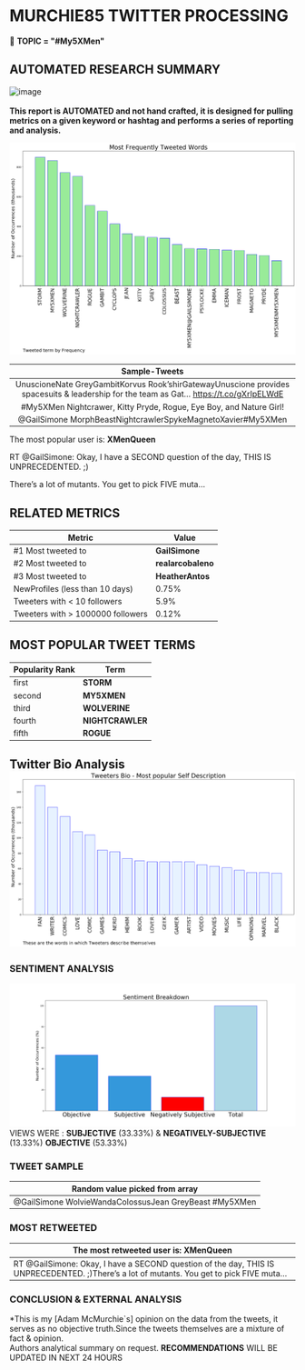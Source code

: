 # MURCHIE85 TWITTER PROCESSING 
&#x1F34E; **TOPIC = "#My5XMen"**

## AUTOMATED RESEARCH SUMMARY

![image](https://marketingplatform.google.com/about/static/images/gmp/analytics-smb-benefit.jpg)
<br></br>
<b> This report is AUTOMATED and not hand crafted, it is designed for pulling metrics on a given keyword or hashtag and performs a series of reporting and analysis.</b>



![image](TWEETS.png)



|                **Sample-Tweets**        |
| :-------------: |
| UnuscioneNate GreyGambitKorvus Rook’shirGatewayUnuscione provides spacesuits &amp; leadership for the team as Gat… https://t.co/gXrIpELWdE |
| #My5XMen Nightcrawer, Kitty Pryde, Rogue, Eye Boy, and Nature Girl! |
| @GailSimone MorphBeastNightcrawlerSpykeMagnetoXavier#My5XMen |

The most popular user is: **XMenQueen**
<div class="alert alert-block alert-danger"> RT @GailSimone: Okay, I have a SECOND question of the day, THIS IS UNPRECEDENTED.   ;)

There’s a lot of mutants. You get to pick FIVE muta…</div>

## RELATED METRICS<br>
| Metric | Value |
| ------------- | ------------- |
| #1 Most tweeted to  | **GailSimone** |
| #2 Most tweeted to  | **realarcobaleno** |
| #3 Most tweeted to  | **HeatherAntos** |
| NewProfiles (less than 10 days) | 0.75%  |
| Tweeters with < 10 followers  | 5.9%|
| Tweeters with > 1000000 followers  | 0.12%  |



## MOST POPULAR TWEET TERMS 


| Popularity Rank  | Term |
| ------------- | ------------- |
| first  | **STORM**  |
| second  | **MY5XMEN**  |
| third  | **WOLVERINE** |
| fourth  | **NIGHTCRAWLER**  |
| fifth  | **ROGUE**  |


## Twitter Bio Analysis![image](BIO.png)
### SENTIMENT ANALYSIS
![image](sentiment.png)
VIEWS WERE : **SUBJECTIVE**  (33.33%) & **NEGATIVELY-SUBJECTIVE** (13.33%) **OBJECTIVE** (53.33%)

### TWEET SAMPLE 
| Random value picked from array |
| ------------- |
|@GailSimone WolvieWandaColossusJean GreyBeast #My5XMen |

### MOST RETWEETED 

| The most retweeted user is: **XMenQueen**  |
| ------------- |
| RT @GailSimone: Okay, I have a SECOND question of the day, THIS IS UNPRECEDENTED.   ;)There’s a lot of mutants. You get to pick FIVE muta… |

### CONCLUSION & EXTERNAL ANALYSIS

*This is my [Adam McMurchie`s] opinion on the data from the tweets, it serves as no objective truth.Since the tweets themselves are a mixture of fact & opinion.<br>
Authors analytical summary on request.
**RECOMMENDATIONS** WILL BE UPDATED IN NEXT  24 HOURS <br>